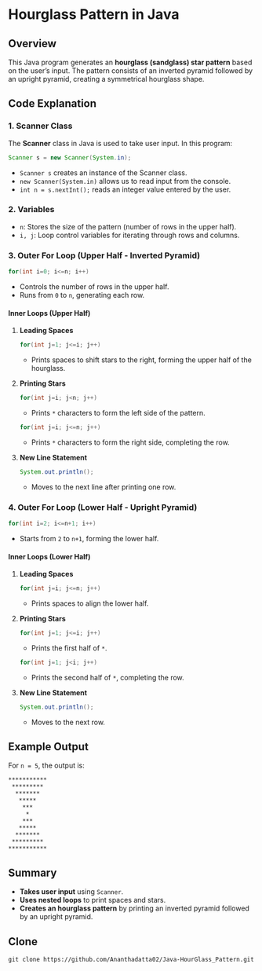 


# Hourglass Pattern in Java

## Overview
This Java program generates an **hourglass (sandglass) star pattern** based on the user’s input. The pattern consists of an inverted pyramid followed by an upright pyramid, creating a symmetrical hourglass shape.

## Code Explanation

### 1. Scanner Class
The **Scanner** class in Java is used to take user input. In this program:
```java
Scanner s = new Scanner(System.in);
```
- `Scanner s` creates an instance of the Scanner class.
- `new Scanner(System.in)` allows us to read input from the console.
- `int n = s.nextInt();` reads an integer value entered by the user.

### 2. Variables
- `n`: Stores the size of the pattern (number of rows in the upper half).
- `i, j`: Loop control variables for iterating through rows and columns.

### 3. Outer For Loop (Upper Half - Inverted Pyramid)
```java
for(int i=0; i<=n; i++)
```
- Controls the number of rows in the upper half.
- Runs from `0` to `n`, generating each row.

#### Inner Loops (Upper Half)
1. **Leading Spaces**
   ```java
   for(int j=1; j<=i; j++)
   ```
   - Prints spaces to shift stars to the right, forming the upper half of the hourglass.

2. **Printing Stars**
   ```java
   for(int j=i; j<n; j++)
   ```
   - Prints `*` characters to form the left side of the pattern.
   ```java
   for(int j=i; j<=n; j++)
   ```
   - Prints `*` characters to form the right side, completing the row.

3. **New Line Statement**
   ```java
   System.out.println();
   ```
   - Moves to the next line after printing one row.

### 4. Outer For Loop (Lower Half - Upright Pyramid)
```java
for(int i=2; i<=n+1; i++)
```
- Starts from `2` to `n+1`, forming the lower half.

#### Inner Loops (Lower Half)
1. **Leading Spaces**
   ```java
   for(int j=i; j<=n; j++)
   ```
   - Prints spaces to align the lower half.

2. **Printing Stars**
   ```java
   for(int j=1; j<=i; j++)
   ```
   - Prints the first half of `*`.
   ```java
   for(int j=1; j<i; j++)
   ```
   - Prints the second half of `*`, completing the row.

3. **New Line Statement**
   ```java
   System.out.println();
   ```
   - Moves to the next row.

## Example Output
For `n = 5`, the output is:
```
***********
 *********
  *******
   *****
    ***
     *
    ***
   *****
  *******
 *********
***********
```

## Summary
- **Takes user input** using `Scanner`.
- **Uses nested loops** to print spaces and stars.
- **Creates an hourglass pattern** by printing an inverted pyramid followed by an upright pyramid.

## Clone
```
git clone https://github.com/Ananthadatta02/Java-HourGlass_Pattern.git
```
